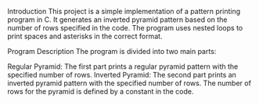 Introduction
This project is a simple implementation of a pattern printing program in C. It generates an inverted pyramid pattern based on the number of rows specified in the code. The program uses nested loops to print spaces and asterisks in the correct format.

Program Description
The program is divided into two main parts:

Regular Pyramid: The first part prints a regular pyramid pattern with the specified number of rows.
Inverted Pyramid: The second part prints an inverted pyramid pattern with the specified number of rows.
The number of rows for the pyramid is defined by a constant in the code.
